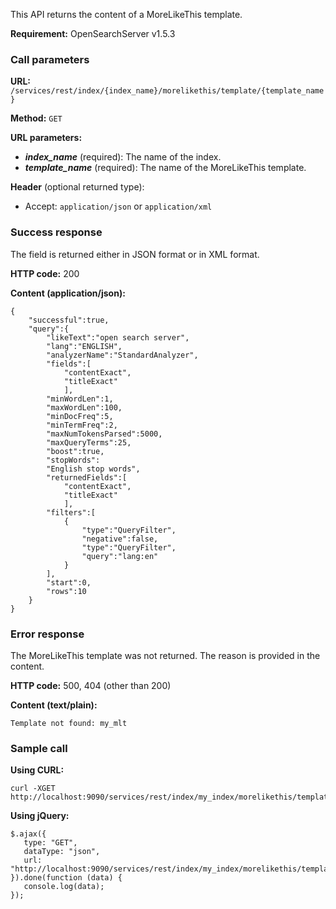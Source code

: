 This API returns the content of a MoreLikeThis template.

**Requirement:** OpenSearchServer v1.5.3

### Call parameters

**URL:** ```/services/rest/index/{index_name}/morelikethis/template/{template_name}```

**Method:** ```GET```

**URL parameters:**
- _**index_name**_ (required): The name of the index.
- _**template_name**_ (required): The name of the MoreLikeThis template.

**Header** (optional returned type):
- Accept: ```application/json``` or ```application/xml```

### Success response
The field is returned either in JSON format or in XML format.

**HTTP code:**
200

**Content (application/json):**
    
	{
		"successful":true,
		"query":{
			"likeText":"open search server",
			"lang":"ENGLISH",
			"analyzerName":"StandardAnalyzer",
			"fields":[
				"contentExact",
				"titleExact"
				],
			"minWordLen":1,
			"maxWordLen":100,
			"minDocFreq":5,
			"minTermFreq":2,
			"maxNumTokensParsed":5000,
			"maxQueryTerms":25,
			"boost":true,
			"stopWords":
			"English stop words",
			"returnedFields":[
				"contentExact",
				"titleExact"
				],
			"filters":[
				{
					"type":"QueryFilter",
					"negative":false,
					"type":"QueryFilter",
					"query":"lang:en"
				}
			],
			"start":0,
			"rows":10
		}
	}    

### Error response

The MoreLikeThis template was not returned. The reason is provided in the content.

**HTTP code:**
500, 404 (other than 200)

**Content (text/plain):**
    
    Template not found: my_mlt
    

### Sample call

**Using CURL:**

    curl -XGET http://localhost:9090/services/rest/index/my_index/morelikethis/template/my_mlt
    

**Using jQuery:**

    $.ajax({ 
       type: "GET",
       dataType: "json",
       url: "http://localhost:9090/services/rest/index/my_index/morelikethis/template/my_mlt"
    }).done(function (data) {
       console.log(data);
    });
    
